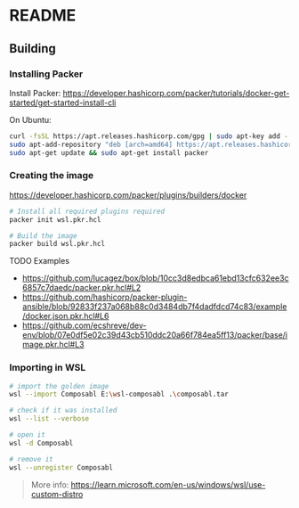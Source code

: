 # README

## Building

### Installing Packer

Install Packer: https://developer.hashicorp.com/packer/tutorials/docker-get-started/get-started-install-cli

On Ubuntu:

```bash
curl -fsSL https://apt.releases.hashicorp.com/gpg | sudo apt-key add -
sudo apt-add-repository "deb [arch=amd64] https://apt.releases.hashicorp.com $(lsb_release -cs) main"
sudo apt-get update && sudo apt-get install packer
```

### Creating the image

https://developer.hashicorp.com/packer/plugins/builders/docker

```bash
# Install all required plugins required
packer init wsl.pkr.hcl

# Build the image
packer build wsl.pkr.hcl
```

TODO
Examples

- https://github.com/lucagez/box/blob/10cc3d8edbca61ebd13cfc632ee3c6857c7daedc/packer.pkr.hcl#L2
- https://github.com/hashicorp/packer-plugin-ansible/blob/92833f237a068b88c0d3484db7f4dadfdcd74c83/example/docker.json.pkr.hcl#L6
- https://github.com/ecshreve/dev-env/blob/07e0df5e02c39d43cb510ddc20a66f784ea5ff13/packer/base/image.pkr.hcl#L3

### Importing in WSL

```bash
# import the golden image
wsl --import Composabl E:\wsl-composabl .\composabl.tar

# check if it was installed
wsl --list --verbose

# open it
wsl -d Composabl

# remove it
wsl --unregister Composabl
```

> More info: https://learn.microsoft.com/en-us/windows/wsl/use-custom-distro
